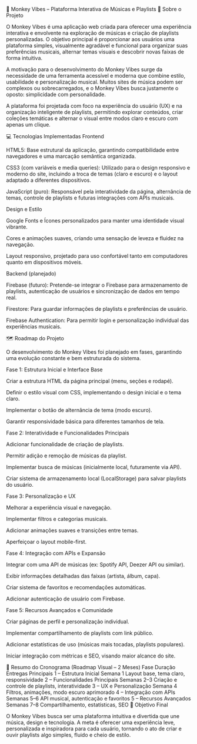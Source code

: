 🐒 Monkey Vibes – Plataforma Interativa de Músicas e Playlists
🎵 Sobre o Projeto

O Monkey Vibes é uma aplicação web criada para oferecer uma experiência interativa e envolvente na exploração de músicas e criação de playlists personalizadas. O objetivo principal é proporcionar aos usuários uma plataforma simples, visualmente agradável e funcional para organizar suas preferências musicais, alternar temas visuais e descobrir novas faixas de forma intuitiva.

A motivação para o desenvolvimento do Monkey Vibes surge da necessidade de uma ferramenta acessível e moderna que combine estilo, usabilidade e personalização musical. Muitos sites de música podem ser complexos ou sobrecarregados, e o Monkey Vibes busca justamente o oposto: simplicidade com personalidade.

A plataforma foi projetada com foco na experiência do usuário (UX) e na organização inteligente de playlists, permitindo explorar conteúdos, criar coleções temáticas e alternar o visual entre modos claro e escuro com apenas um clique.

💻 Tecnologias Implementadas
Frontend

HTML5: Base estrutural da aplicação, garantindo compatibilidade entre navegadores e uma marcação semântica organizada.

CSS3 (com variáveis e media queries): Utilizado para o design responsivo e moderno do site, incluindo a troca de temas (claro e escuro) e o layout adaptado a diferentes dispositivos.

JavaScript (puro): Responsável pela interatividade da página, alternância de temas, controle de playlists e futuras integrações com APIs musicais.

Design e Estilo

Google Fonts e Ícones personalizados para manter uma identidade visual vibrante.

Cores e animações suaves, criando uma sensação de leveza e fluidez na navegação.

Layout responsivo, projetado para uso confortável tanto em computadores quanto em dispositivos móveis.

Backend (planejado)

Firebase (futuro): Pretende-se integrar o Firebase para armazenamento de playlists, autenticação de usuários e sincronização de dados em tempo real.

Firestore: Para guardar informações de playlists e preferências de usuário.

Firebase Authentication: Para permitir login e personalização individual das experiências musicais.

🗺️ Roadmap do Projeto

O desenvolvimento do Monkey Vibes foi planejado em fases, garantindo uma evolução constante e bem estruturada do sistema.

Fase 1: Estrutura Inicial e Interface Base

Criar a estrutura HTML da página principal (menu, seções e rodapé).

Definir o estilo visual com CSS, implementando o design inicial e o tema claro.

Implementar o botão de alternância de tema (modo escuro).

Garantir responsividade básica para diferentes tamanhos de tela.

Fase 2: Interatividade e Funcionalidades Principais

Adicionar funcionalidade de criação de playlists.

Permitir adição e remoção de músicas da playlist.

Implementar busca de músicas (inicialmente local, futuramente via API).

Criar sistema de armazenamento local (LocalStorage) para salvar playlists do usuário.

Fase 3: Personalização e UX

Melhorar a experiência visual e navegação.

Implementar filtros e categorias musicais.

Adicionar animações suaves e transições entre temas.

Aperfeiçoar o layout mobile-first.

Fase 4: Integração com APIs e Expansão

Integrar com uma API de músicas (ex: Spotify API, Deezer API ou similar).

Exibir informações detalhadas das faixas (artista, álbum, capa).

Criar sistema de favoritos e recomendações automáticas.

Adicionar autenticação de usuário com Firebase.

Fase 5: Recursos Avançados e Comunidade

Criar páginas de perfil e personalização individual.

Implementar compartilhamento de playlists com link público.

Adicionar estatísticas de uso (músicas mais tocadas, playlists populares).

Iniciar integração com métricas e SEO, visando maior alcance do site.

📅 Resumo do Cronograma (Roadmap Visual – 2 Meses)
Fase	Duração	Entregas Principais
1 – Estrutura Inicial	Semana 1	Layout base, tema claro, responsividade
2 – Funcionalidades Principais	Semanas 2–3	Criação e controle de playlists, interatividade
3 – UX e Personalização	Semana 4	Filtros, animações, modo escuro aprimorado
4 – Integração com APIs	Semanas 5–6	API musical, autenticação e favoritos
5 – Recursos Avançados	Semanas 7–8	Compartilhamento, estatísticas, SEO
🚀 Objetivo Final

O Monkey Vibes busca ser uma plataforma intuitiva e divertida que une música, design e tecnologia.
A meta é oferecer uma experiência leve, personalizada e inspiradora para cada usuário, tornando o ato de criar e ouvir playlists algo simples, fluido e cheio de estilo.
